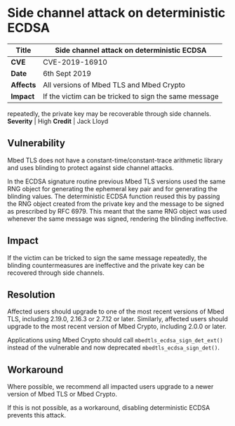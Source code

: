 # Side channel attack on deterministic ECDSA

**Title** |  Side channel attack on deterministic ECDSA
---|---
**CVE** |  CVE-2019-16910
**Date** |  6th Sept 2019
**Affects** |  All versions of Mbed TLS and Mbed Crypto
**Impact** |  If the victim can be tricked to sign the same message
repeatedly, the private key may be recoverable through side channels.
**Severity** |  High
**Credit** |  Jack Lloyd

## Vulnerability

Mbed TLS does not have a constant-time/constant-trace arithmetic library and
uses blinding to protect against side channel attacks.

In the ECDSA signature routine previous Mbed TLS versions used the same RNG
object for generating the ephemeral key pair and for generating the blinding
values. The deterministic ECDSA function reused this by passing the RNG object
created from the private key and the message to be signed as prescribed by RFC
6979. This meant that the same RNG object was used whenever the same message
was signed, rendering the blinding ineffective.

## Impact

If the victim can be tricked to sign the same message repeatedly, the blinding
countermeasures are ineffective and the private key can be recovered through
side channels.

## Resolution

Affected users should upgrade to one of the most recent versions of Mbed TLS,
including 2.19.0, 2.16.3 or 2.7.12 or later. Similarly, affected users should
upgrade to the most recent version of Mbed Crypto, including 2.0.0 or later.

Applications using Mbed Crypto should call `mbedtls_ecdsa_sign_det_ext()`
instead of the vulnerable and now deprecated `mbedtls_ecdsa_sign_det()`.

## Workaround

Where possible, we recommend all impacted users upgrade to a newer version of
Mbed TLS or Mbed Crypto.

If this is not possible, as a workaround, disabling deterministic ECDSA
prevents this attack.
